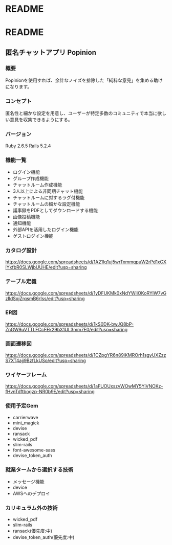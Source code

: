 # README

# README
## 匿名チャットアプリ Popinion
### 概要
Popinionを使用すれば、余計なノイズを排除した「純粋な意見」を集める助けになります。
### コンセプト
匿名性と細かな設定を用意し、ユーザーが特定多数のコミュニティで本当に欲しい意見を収集できるようにする。
### バージョン
Ruby 2.6.5 Rails 5.2.4
### 機能一覧
- ログイン機能
- グループ作成機能
- チャットルーム作成機能
- 3人以上による非同期チャット機能
- チャットルームに対するラグ付機能
- チャットルームの細かな設定機能
- 議事録をPDFとしてダウンロードする機能
- 画像投稿機能
- 通知機能
- 外部APIを活用したログイン機能
- ゲストログイン機能

### カタログ設計
https://docs.google.com/spreadsheets/d/1A21Iq1uj5wrTxmmqpuW2rPd1xGXlYxfbR0SLWjbUUHE/edit?usp=sharing
### テーブル定義
https://docs.google.com/spreadsheets/d/1yDFUKMk0xNdYWIiOKoRYlW7vGzIldSqjZrqsmB6rIss/edit?usp=sharing
### ER図
https://docs.google.com/spreadsheets/d/1kS0DK-bwJQ8bP-ZnGW9uVTTLFCcFEk29bX1UL3mm7E0/edit?usp=sharing
### 画面遷移図
https://docs.google.com/spreadsheets/d/1CZpgYR6n89iKMROrh1sgyUXZzzS7XT4ajj9BzfLkUSo/edit?usp=sharing
### ワイヤーフレーム
https://docs.google.com/spreadsheets/d/1aFUOUxszvWOwMY5YiVNOKz-fHvnTdftbogzp-NR0b9E/edit?usp=sharing
### 使用予定Gem
- carrierwave
- mini_magick
- devise
- ransack
- wicked_pdf
- slim-rails
- font-awesome-sass
- devise_token_auth
### 就業タームから選択する技術
- メッセージ機能
- device
- AWSへのデプロイ
### カリキュラム外の技術
- wicked_pdf
- slim-rails
- ransack(優先度:中)
- devise_token_auth(優先度:中)
